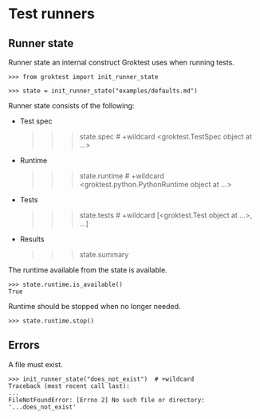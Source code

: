 # Test runners

## Runner state

Runner state an internal construct Groktest uses when running tests.

    >>> from groktest import init_runner_state

    >>> state = init_runner_state("examples/defaults.md")

Runner state consists of the following:

- Test spec

    >>> state.spec  # +wildcard
    <groktest.TestSpec object at ...>

- Runtime

    >>> state.runtime  # +wildcard
    <groktest.python.PythonRuntime object at ...>

- Tests

    >>> state.tests  # +wildcard
    [<groktest.Test object at ...>, ...]

- Results

    >>> state.summary
    <TestSummary failed=0 tested=0 skipped=0>

The runtime available from the state is available.

    >>> state.runtime.is_available()
    True

Runtime should be stopped when no longer needed.

    >>> state.runtime.stop()

## Errors

A file must exist.

    >>> init_runner_state("does_not_exist")  # +wildcard
    Traceback (most recent call last):
    ...
    FileNotFoundError: [Errno 2] No such file or directory: '...does_not_exist'
